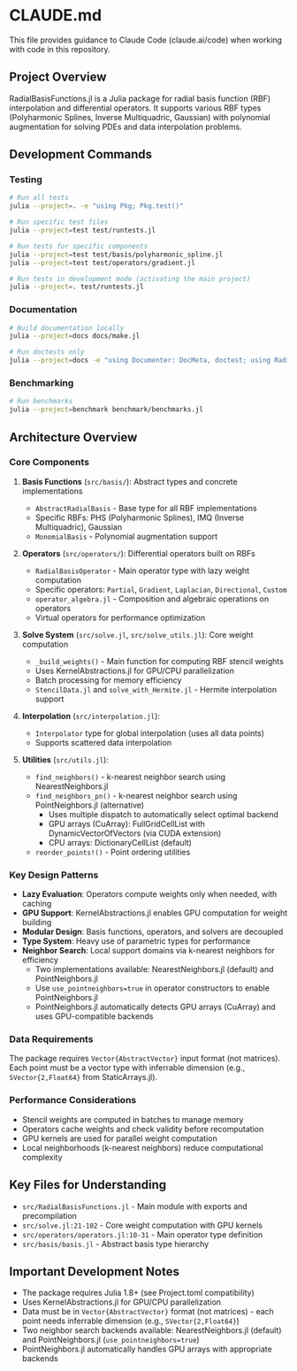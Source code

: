 # CLAUDE.md

This file provides guidance to Claude Code (claude.ai/code) when working with code in this repository.

## Project Overview

RadialBasisFunctions.jl is a Julia package for radial basis function (RBF) interpolation and differential operators. It supports various RBF types (Polyharmonic Splines, Inverse Multiquadric, Gaussian) with polynomial augmentation for solving PDEs and data interpolation problems.

## Development Commands

### Testing
```bash
# Run all tests
julia --project=. -e "using Pkg; Pkg.test()"

# Run specific test files
julia --project=test test/runtests.jl

# Run tests for specific components
julia --project=test test/basis/polyharmonic_spline.jl
julia --project=test test/operators/gradient.jl

# Run tests in development mode (activating the main project)
julia --project=. test/runtests.jl
```

### Documentation
```bash
# Build documentation locally
julia --project=docs docs/make.jl

# Run doctests only
julia --project=docs -e "using Documenter: DocMeta, doctest; using RadialBasisFunctions; DocMeta.setdocmeta!(RadialBasisFunctions, :DocTestSetup, :(using RadialBasisFunctions); recursive=true); doctest(RadialBasisFunctions)"
```

### Benchmarking
```bash
# Run benchmarks
julia --project=benchmark benchmark/benchmarks.jl
```

## Architecture Overview

### Core Components

1. **Basis Functions** (`src/basis/`): Abstract types and concrete implementations
   - `AbstractRadialBasis` - Base type for all RBF implementations
   - Specific RBFs: PHS (Polyharmonic Splines), IMQ (Inverse Multiquadric), Gaussian
   - `MonomialBasis` - Polynomial augmentation support

2. **Operators** (`src/operators/`): Differential operators built on RBFs
   - `RadialBasisOperator` - Main operator type with lazy weight computation
   - Specific operators: `Partial`, `Gradient`, `Laplacian`, `Directional`, `Custom`
   - `operator_algebra.jl` - Composition and algebraic operations on operators
   - Virtual operators for performance optimization

3. **Solve System** (`src/solve.jl`, `src/solve_utils.jl`): Core weight computation
   - `_build_weights()` - Main function for computing RBF stencil weights
   - Uses KernelAbstractions.jl for GPU/CPU parallelization
   - Batch processing for memory efficiency
   - `StencilData.jl` and `solve_with_Hermite.jl` - Hermite interpolation support

4. **Interpolation** (`src/interpolation.jl`): 
   - `Interpolator` type for global interpolation (uses all data points)
   - Supports scattered data interpolation

5. **Utilities** (`src/utils.jl`):
   - `find_neighbors()` - k-nearest neighbor search using NearestNeighbors.jl
   - `find_neighbors_pn()` - k-nearest neighbor search using PointNeighbors.jl (alternative)
     - Uses multiple dispatch to automatically select optimal backend
     - GPU arrays (CuArray): FullGridCellList with DynamicVectorOfVectors (via CUDA extension)
     - CPU arrays: DictionaryCellList (default)
   - `reorder_points!()` - Point ordering utilities

### Key Design Patterns

- **Lazy Evaluation**: Operators compute weights only when needed, with caching
- **GPU Support**: KernelAbstractions.jl enables GPU computation for weight building
- **Modular Design**: Basis functions, operators, and solvers are decoupled
- **Type System**: Heavy use of parametric types for performance
- **Neighbor Search**: Local support domains via k-nearest neighbors for efficiency
  - Two implementations available: NearestNeighbors.jl (default) and PointNeighbors.jl
  - Use `use_pointneighbors=true` in operator constructors to enable PointNeighbors.jl
  - PointNeighbors.jl automatically detects GPU arrays (CuArray) and uses GPU-compatible backends

### Data Requirements

The package requires `Vector{AbstractVector}` input format (not matrices). Each point must be a vector type with inferrable dimension (e.g., `SVector{2,Float64}` from StaticArrays.jl).

### Performance Considerations

- Stencil weights are computed in batches to manage memory
- Operators cache weights and check validity before recomputation
- GPU kernels are used for parallel weight computation
- Local neighborhoods (k-nearest neighbors) reduce computational complexity

## Key Files for Understanding

- `src/RadialBasisFunctions.jl` - Main module with exports and precompilation
- `src/solve.jl:21-102` - Core weight computation with GPU kernels
- `src/operators/operators.jl:10-31` - Main operator type definition
- `src/basis/basis.jl` - Abstract basis type hierarchy

## Important Development Notes

- The package requires Julia 1.8+ (see Project.toml compatibility)
- Uses KernelAbstractions.jl for GPU/CPU parallelization
- Data must be in `Vector{AbstractVector}` format (not matrices) - each point needs inferrable dimension (e.g., `SVector{2,Float64}`)
- Two neighbor search backends available: NearestNeighbors.jl (default) and PointNeighbors.jl (`use_pointneighbors=true`)
- PointNeighbors.jl automatically handles GPU arrays with appropriate backends